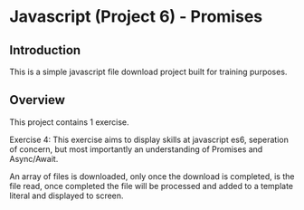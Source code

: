 # Javascript (Project 6) - Promises

## Introduction

This is a simple javascript file download project built for training purposes.

## Overview
This project contains 1 exercise. 

Exercise 4: 
This exercise aims to display skills at javascript es6, seperation of concern, but most importantly an understanding of Promises and Async/Await.

An array of files is downloaded, only once the download is completed, is the file read, once completed the file will be processed and added to a template literal and displayed to screen. 
